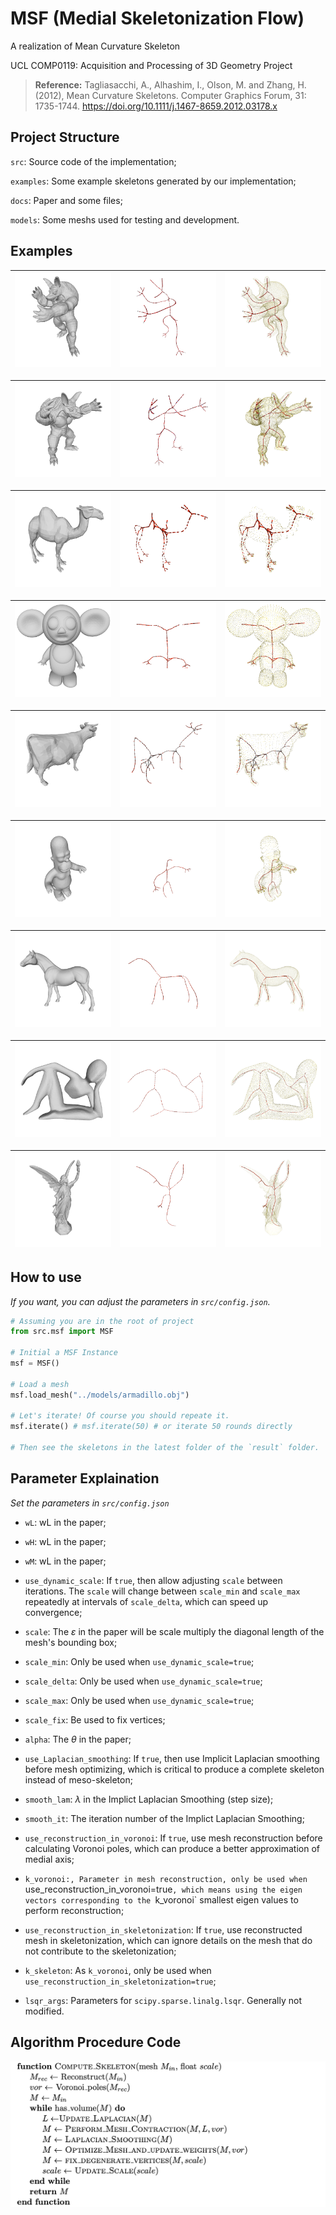 # MSF (Medial Skeletonization Flow)

A realization of Mean Curvature Skeleton

UCL COMP0119: Acquisition and Processing of 3D Geometry Project

> **Reference:** Tagliasacchi, A., Alhashim, I., Olson, M. and Zhang, H. (2012), Mean Curvature Skeletons. Computer Graphics Forum, 31: 1735-1744. https://doi.org/10.1111/j.1467-8659.2012.03178.x

## Project Structure

`src`: Source code of the implementation;

`examples`: Some example skeletons generated by our implementation;

`docs`: Paper and some files;

`models`: Some meshs used for testing and development.

## Examples

| ![1](examples/armadillo/2.png) | ![1](examples/armadillo/1.png) | ![1](examples/armadillo/3.png) |
| ------------------------------ | ------------------------------ | ------------------------------ |

| ![2](examples/armadillo2/2.png) | ![2](examples/armadillo2/1.png) | ![2](examples/armadillo2/3.png) |
| ------------------------------- | ------------------------------- | ------------------------------- |

| ![2](examples/camel/2.png) | ![2](examples/camel/1.png) | ![2](examples/camel/3.png) |
| -------------------------- | -------------------------- | -------------------------- |

| ![1](examples/cheburashka/2.png) | ![1](examples/cheburashka/1.png) | ![1](examples/cheburashka/3.png) |
| -------------------------------- | -------------------------------- | -------------------------------- |

| ![1](examples/cow/2.png) | ![1](examples/cow/3.png) | ![1](examples/cow/1.png) |
| ------------------------ | ------------------------ | ------------------------ |

| ![1](examples/homer/2.png) | ![1](examples/homer/3.png) | ![1](examples/homer/1.png) |
| -------------------------- | -------------------------- | -------------------------- |

| ![3](examples/horse/2.png) | ![3](examples/horse/3.png) | ![3](examples/horse/1.png) |
| -------------------------- | -------------------------- | -------------------------- |

| ![3](examples/indorelax/3.png) | ![3](examples/indorelax/2.png) | ![3](examples/indorelax/1.png) |
| ------------------------------ | ------------------------------ | ------------------------------ |

| ![3](examples/lucy/3.png) | ![3](examples/lucy/2.png) | ![3](examples/lucy/1.png) |
| ------------------------- | ------------------------- | ------------------------- |

## How to use

*If you want, you can adjust the parameters in `src/config.json`.*

```Python
# Assuming you are in the root of project
from src.msf import MSF

# Initial a MSF Instance
msf = MSF()

# Load a mesh
msf.load_mesh("../models/armadillo.obj")

# Let's iterate! Of course you should repeate it.
msf.iterate() # msf.iterate(50) # or iterate 50 rounds directly

# Then see the skeletons in the latest folder of the `result` folder.
```

## Parameter Explaination
*Set the parameters in `src/config.json`*

+ `wL`: wL in the paper;

+ `wH`: wL in the paper;

+ `wM`: wL in the paper;

+ `use_dynamic_scale`: If `true`, then allow adjusting `scale` between iterations. The `scale` will change between `scale_min` and `scale_max` repeatedly at intervals of `scale_delta`, which can speed up convergence;

+ `scale`: The $\varepsilon$ in the paper will be scale multiply the diagonal length of the mesh's bounding box;

+ `scale_min`: Only be used when `use_dynamic_scale=true`;

+ `scale_delta`: Only be used when `use_dynamic_scale=true`;

+ `scale_max`: Only be used when `use_dynamic_scale=true`;

+ `scale_fix`: Be used to fix vertices;

+ `alpha`: The $\theta$ in the paper;

+ `use_Laplacian_smoothing`: If `true`, then use Implicit Laplacian smoothing before mesh optimizing, which is critical to produce a complete skeleton instead of meso-skeleton;

+ `smooth_lam`: $\lambda$ in the Implict Laplacian Smoothing (step size);

+ `smooth_it`: The iteration number of the Implict Laplacian Smoothing;

+ `use_reconstruction_in_voronoi`: If `true`, use mesh reconstruction before calculating Voronoi poles, which can produce a better approximation of medial axis;

+ `k_voronoi:, Parameter in mesh reconstruction, only be used when `use_reconstruction_in_voronoi=true`, which means using the eigen vectors corresponding to the `k_voronoi` smallest eigen values to perform reconstruction;

+ `use_reconstruction_in_skeletonization`: If `true`, use reconstructed mesh in skeletonization, which can ignore details on the mesh that do not contribute to the skeletonization;

+ `k_skeleton`: As `k_voronoi`, only be used when `use_reconstruction_in_skeletonization=true`;

+ `lsqr_args`: Parameters for `scipy.sparse.linalg.lsqr`. Generally not modified.

## Algorithm Procedure Code
![procedure_code](docs/procedure_code.png)
